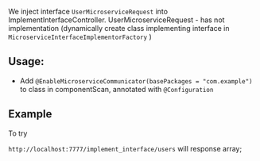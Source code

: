 We inject interface `UserMicroserviceRequest` into ImplementInterfaceController. 
UserMicroserviceRequest - has not implementation (dynamically create class implementing interface in `MicroserviceInterfaceImplementorFactory` )

## Usage:

 - Add `@EnableMicroserviceCommunicator(basePackages = "com.example")` to class in componentScan, annotated with `@Configuration`
 
## Example
To try

`http://localhost:7777/implement_interface/users` will response array;